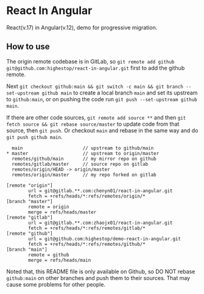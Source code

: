 # React In Angular

React(v.17) in Angular(v.12), demo for progressive migration.

## How to use

The origin remote codebase is in GitLab, so `git remote add github git@github.com:highestop/react-in-angular.git` first to add the github remote.

Next `git checkout github:main && git switch -c main && git branch --set-upstream github main` to create a local branch `main` and set its upstream to `github:main`, or on pushing the code run `git push --set-upstream github main`.

If there are other code sources, `git remote add source **` and then `git fetch source && git rebase source/master` to update code from that source, then `git push`. Or checkout `main` and rebase in the same way and do `git push github main`.

```
  main                      // upstream to github/main
* master                    // upstream to origin/master
  remotes/github/main       // my mirror repo on github
  remotes/gitlab/master     // source repo on gitlab
  remotes/origin/HEAD -> origin/master
  remotes/origin/master     // my repo forked on gitlab
```

```
[remote "origin"]
        url = git@gitlab.**.com:chenyn01/react-in-angular.git
        fetch = +refs/heads/*:refs/remotes/origin/*
[branch "master"]
        remote = origin
        merge = refs/heads/master
[remote "gitlab"]
        url = git@gitlab.**.com:zhaojx01/react-in-angular.git
        fetch = +refs/heads/*:refs/remotes/gitlab/*
[remote "github"]
        url = git@github.com:highestop/demo-react-in-angular.git
        fetch = +refs/heads/*:refs/remotes/github/*
[branch "main"]
        remote = github
        merge = refs/heads/main
```

Noted that, this README file is only available on Github, so DO NOT rebase `github:main` on other branches and push them to their sources. That may cause some problems for other people.
